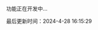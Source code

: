 <!--
 * @Description:
 * @Author: prui
 * @Date: 2024-04-29 14:40:25
 * @LastEditTime: 2024-04-29 14:46:51
 * @LastEditors: prui
 * 不忘初心,不负梦想
-->

功能正在开发中...

最后更新时间：2024-4-28 16:15:29
